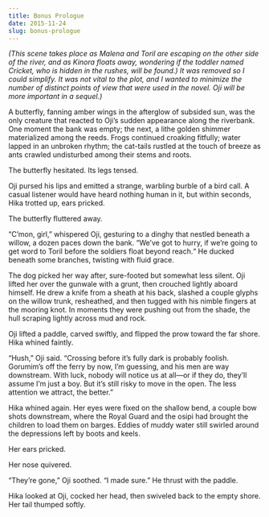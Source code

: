 ```yaml
---
title: Bonus Prologue
date: 2015-11-24
slug: bonus-prologue
---
```

<em>(This scene takes place as Malena and Toril are escaping on the other side of the river, and as Kinora floats away, wondering if the toddler named Cricket, who is hidden in the rushes, will be found.) It was removed so I could simplify. It was not vital to the plot, and I wanted to minimize the number of distinct points of view that were used in the novel. Oji will be more important in a sequel.)</em>

A butterfly, fanning amber wings in the afterglow of subsided sun, was the only creature that reacted to Oji’s sudden appearance along the riverbank. One moment the bank was empty; the next, a lithe golden shimmer materialized among the reeds. Frogs continued croaking fitfully; water lapped in an unbroken rhythm; the cat-tails rustled at the touch of breeze as ants crawled undisturbed among their stems and roots.

The butterfly hesitated. Its legs tensed.

Oji pursed his lips and emitted a strange, warbling burble of a bird call. A casual listener would have heard nothing human in it, but within seconds, Hika trotted up, ears pricked.

The butterfly fluttered away.

“C’mon, girl,” whispered Oji, gesturing to a dinghy that nestled beneath a willow, a dozen paces down the bank. “We’ve got to hurry, if we’re going to get word to Toril before the soldiers float beyond reach.“ He ducked beneath some branches, twisting with fluid grace.

The dog picked her way after, sure-footed but somewhat less silent. Oji lifted her over the gunwale with a grunt, then crouched lightly aboard himself. He drew a knife from a sheath at his back, slashed a couple glyphs on the willow trunk, resheathed, and then tugged with his nimble fingers at the mooring knot. In moments they were pushing out from the shade, the hull scraping lightly across mud and rock.

Oji lifted a paddle, carved swiftly, and flipped the prow toward the far shore.
Hika whined faintly.

“Hush,” Oji said. “Crossing before it’s fully dark is probably foolish. Gorumim’s off the ferry by now, I’m guessing, and his men are way downstream. With luck, nobody will notice us at all—or if they do, they’ll assume I’m just a boy. But it’s still risky to move in the open. The less attention we attract, the better.”

Hika whined again. Her eyes were fixed on the shallow bend, a couple bow shots downstream, where the Royal Guard and the osipi had brought the children to load them on barges. Eddies of muddy water still swirled around the depressions left by boots and keels.

Her ears pricked.

Her nose quivered.

“They’re gone,” Oji soothed. “I made sure.” He thrust with the paddle.

Hika looked at Oji, cocked her head, then swiveled back to the empty shore. Her tail thumped softly.